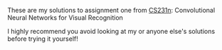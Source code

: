 These are my solutions to assignment one from [CS231n](http://cs231n.github.io/): 
Convolutional Neural Networks for Visual Recognition

I highly recommend you avoid looking at my or anyone else's solutions before trying it yourself!
